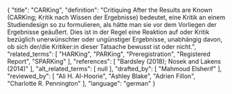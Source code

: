 {
    "title": "CARKing",
    "definition": "Critiquing After the Results are Known (CARKing; Kritik nach Wissen der Ergebnisse) bedeutet, eine Kritik an einem Studiendesign so zu formulieren, als hätte man sie vor dem Vorliegen der Ergebnisse geäußert. Dies ist in der Regel eine Reaktion auf oder Kritik bezüglich unerwünschter oder ungünstiger Ergebnisse, unabhängig davon, ob sich der/die Kritiker:in dieser Tatsache bewusst ist oder nicht.",
    "related_terms": [
        "HARKing",
        "PARKing",
        "Preregistration",
        "Registered Report",
        "SPARKing"
    ],
    "references": [
        "Bardsley (2018); Nosek and Lakens (2014)"
    ],
    "alt_related_terms": [
        null
    ],
    "drafted_by": [
        "Mahmoud Elsherif"
    ],
    "reviewed_by": [
        "Ali H. Al-Hoorie",
        "Ashley Blake",
        "Adrien Fillon",
        "Charlotte R. Pennington"
    ],
    "language": "german"
}